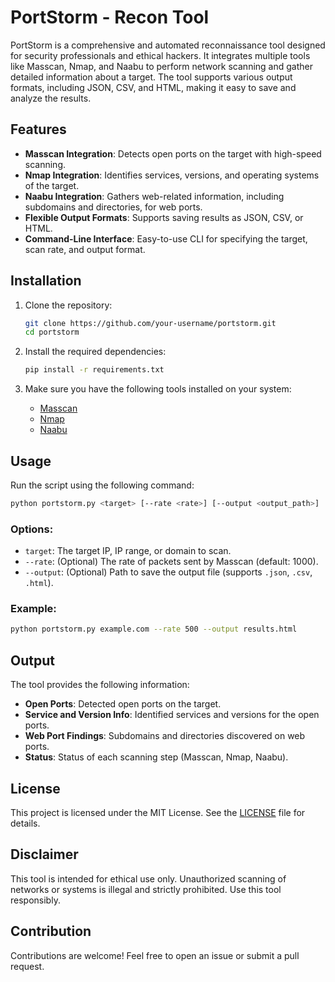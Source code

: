 # PortStorm - Recon Tool

PortStorm is a comprehensive and automated reconnaissance tool designed for security professionals and ethical hackers. It integrates multiple tools like Masscan, Nmap, and Naabu to perform network scanning and gather detailed information about a target. The tool supports various output formats, including JSON, CSV, and HTML, making it easy to save and analyze the results.

## Features

- **Masscan Integration**: Detects open ports on the target with high-speed scanning.
- **Nmap Integration**: Identifies services, versions, and operating systems of the target.
- **Naabu Integration**: Gathers web-related information, including subdomains and directories, for web ports.
- **Flexible Output Formats**: Supports saving results as JSON, CSV, or HTML.
- **Command-Line Interface**: Easy-to-use CLI for specifying the target, scan rate, and output format.

## Installation

1. Clone the repository:
   ```bash
   git clone https://github.com/your-username/portstorm.git
   cd portstorm
   ```

2. Install the required dependencies:
   ```bash
   pip install -r requirements.txt
   ```

3. Make sure you have the following tools installed on your system:
   - [Masscan](https://github.com/robertdavidgraham/masscan)
   - [Nmap](https://nmap.org/)
   - [Naabu](https://github.com/projectdiscovery/naabu)

## Usage

Run the script using the following command:
```bash
python portstorm.py <target> [--rate <rate>] [--output <output_path>]
```

### Options:
- `target`: The target IP, IP range, or domain to scan.
- `--rate`: (Optional) The rate of packets sent by Masscan (default: 1000).
- `--output`: (Optional) Path to save the output file (supports `.json`, `.csv`, `.html`).

### Example:
```bash
python portstorm.py example.com --rate 500 --output results.html
```

## Output

The tool provides the following information:
- **Open Ports**: Detected open ports on the target.
- **Service and Version Info**: Identified services and versions for the open ports.
- **Web Port Findings**: Subdomains and directories discovered on web ports.
- **Status**: Status of each scanning step (Masscan, Nmap, Naabu).

## License

This project is licensed under the MIT License. See the [LICENSE](LICENSE) file for details.

## Disclaimer

This tool is intended for ethical use only. Unauthorized scanning of networks or systems is illegal and strictly prohibited. Use this tool responsibly.

## Contribution

Contributions are welcome! Feel free to open an issue or submit a pull request.
